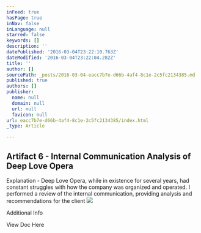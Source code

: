 ```yaml
---
inFeed: true
hasPage: true
inNav: false
inLanguage: null
starred: false
keywords: []
description: ''
datePublished: '2016-03-04T23:22:10.763Z'
dateModified: '2016-03-04T23:22:04.282Z'
title: ''
author: []
sourcePath: _posts/2016-03-04-eacc7b7e-d66b-4af4-8c1e-2c5fc2134385.md
published: true
authors: []
publisher:
  name: null
  domain: null
  url: null
  favicon: null
url: eacc7b7e-d66b-4af4-8c1e-2c5fc2134385/index.html
_type: Article

---
```

## Artifact 6 - Internal Communication Analysis of Deep Love Opera

Explanation - Deep Love Opera, while in existence for several years, had constant struggles with how the company was organized and operated. I performed a review of the internal communication, providing analysis and recommendations for the client
![](https://the-grid-user-content.s3-us-west-2.amazonaws.com/2c8540e9-cfc7-4656-afd5-80e2e51b0ab0.png)

Additional Info

View Doc Here